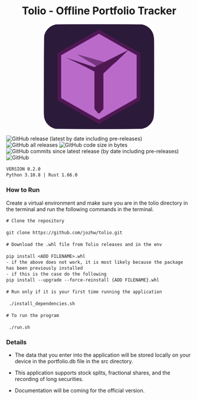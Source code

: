 <h1 align="center"> Tolio - Offline Portfolio Tracker </h1>

<p align="center"><img
  src="/src/assets/icons/tolio_icon.png"
  alt="Alt text"
  title="Tolio"
  style="display: inline-block; margin: 0 auto; max-width: 300px"></p>


![GitHub release (latest by date including pre-releases)](https://img.shields.io/github/v/release/jozhw/tolio?include_prereleases) ![GitHub all releases](https://img.shields.io/github/downloads/jozhw/tolio/total?logo=Github) ![GitHub code size in bytes](https://img.shields.io/github/languages/code-size/jozhw/tolio) ![GitHub commits since latest release (by date including pre-releases)](https://img.shields.io/github/commits-since/jozhw/tolio/v0.1.1) ![GitHub](https://img.shields.io/github/license/jozhw/tolio) 



```
VERSION 0.2.0 
Python 3.10.8 | Rust 1.66.0 
```

### How to Run
Create a virtual environment and make sure you are in the tolio directory in the terminal and run the following commands in the terminal.

```
# Clone the repository

git clone https://github.com/jozhw/tolio.git

# Download the .whl file from Tolio releases and in the env

pip install <ADD FILENAME>.whl
- if the above does not work, it is most likely because the package has been previously installed
- if this is the case do the following
pip install --upgrade --force-reinstall {ADD FILENAME}.whl

# Run only if it is your first time running the application

 ./install_dependencies.sh  
 
# To run the program

 ./run.sh  

```

### Details

* The data that you enter into the application will be stored locally on your device in the portfolio.db file in the src directory. 

* This application supports stock splits, fractional shares, and the recording of long securities.

* Documentation will be coming for the official version.

